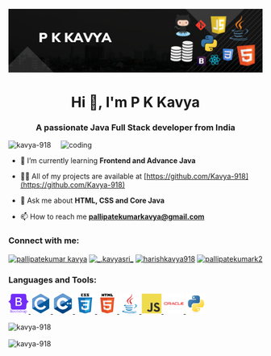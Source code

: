 ![logo](https://github.com/Kavya-918/Kavya-918/blob/main/Banner.jpg)

<h1 align="center">Hi 👋, I'm P K Kavya</h1>
<h3 align="center">A passionate Java Full Stack developer from India</h3>

<img align="right" alt="coding" width="400" src="https://i.giphy.com/media/v1.Y2lkPTc5MGI3NjExeDZ1Ymd5MXhyYm5lamI3OHduMm0wbW80OXhtejI5Zms1ZzV6YzByZSZlcD12MV9pbnRlcm5hbF9naWZfYnlfaWQmY3Q9Zw/L1R1tvI9svkIWwpVYr/giphy.gif">

<p align="left"> <img src="https://komarev.com/ghpvc/?username=kavya-918&label=Profile%20views&color=0e75b6&style=flat" alt="kavya-918" /> </p>

- 🌱 I’m currently learning **Frontend and Advance Java**

- 👨‍💻 All of my projects are available at [https://github.com/Kavya-918](https://github.com/Kavya-918)

- 💬 Ask me about **HTML, CSS and Core Java**

- 📫 How to reach me **pallipatekumarkavya@gmail.com**

<h3 align="left">Connect with me:</h3>
<p align="left">
<a href="https://www.linkedin.com/in/pallipatekumarkavya/" target="blank"><img align="center" src="https://raw.githubusercontent.com/rahuldkjain/github-profile-readme-generator/master/src/images/icons/Social/linked-in-alt.svg" alt="pallipatekumar kavya" height="30" width="40" /></a>
<a href="https://instagram.com/_.kavyasri_" target="blank"><img align="center" src="https://raw.githubusercontent.com/rahuldkjain/github-profile-readme-generator/master/src/images/icons/Social/instagram.svg" alt="_.kavyasri_" height="30" width="40" /></a>
<a href="https://www.codechef.com/users/harishkavya918" target="blank"><img align="center" src="https://cdn.jsdelivr.net/npm/simple-icons@3.1.0/icons/codechef.svg" alt="harishkavya918" height="30" width="40" /></a>
<a href="https://www.hackerrank.com/pallipatekumark2" target="blank"><img align="center" src="https://raw.githubusercontent.com/rahuldkjain/github-profile-readme-generator/master/src/images/icons/Social/hackerrank.svg" alt="pallipatekumark2" height="30" width="40" /></a>
</p>

<h3 align="left">Languages and Tools:</h3>
<p align="left"> <a href="https://getbootstrap.com" target="_blank" rel="noreferrer"> <img src="https://raw.githubusercontent.com/devicons/devicon/master/icons/bootstrap/bootstrap-plain-wordmark.svg" alt="bootstrap" width="40" height="40"/> </a> <a href="https://www.cprogramming.com/" target="_blank" rel="noreferrer"> <img src="https://raw.githubusercontent.com/devicons/devicon/master/icons/c/c-original.svg" alt="c" width="40" height="40"/> </a> <a href="https://www.w3schools.com/cpp/" target="_blank" rel="noreferrer"> <img src="https://raw.githubusercontent.com/devicons/devicon/master/icons/cplusplus/cplusplus-original.svg" alt="cplusplus" width="40" height="40"/> </a> <a href="https://www.w3schools.com/css/" target="_blank" rel="noreferrer"> <img src="https://raw.githubusercontent.com/devicons/devicon/master/icons/css3/css3-original-wordmark.svg" alt="css3" width="40" height="40"/> </a> <a href="https://www.w3.org/html/" target="_blank" rel="noreferrer"> <img src="https://raw.githubusercontent.com/devicons/devicon/master/icons/html5/html5-original-wordmark.svg" alt="html5" width="40" height="40"/> </a> <a href="https://www.java.com" target="_blank" rel="noreferrer"> <img src="https://raw.githubusercontent.com/devicons/devicon/master/icons/java/java-original.svg" alt="java" width="40" height="40"/> </a> <a href="https://developer.mozilla.org/en-US/docs/Web/JavaScript" target="_blank" rel="noreferrer"> <img src="https://raw.githubusercontent.com/devicons/devicon/master/icons/javascript/javascript-original.svg" alt="javascript" width="40" height="40"/> </a> <a href="https://www.oracle.com/" target="_blank" rel="noreferrer"> <img src="https://raw.githubusercontent.com/devicons/devicon/master/icons/oracle/oracle-original.svg" alt="oracle" width="40" height="40"/> </a> <a href="https://www.python.org" target="_blank" rel="noreferrer"> <img src="https://raw.githubusercontent.com/devicons/devicon/master/icons/python/python-original.svg" alt="python" width="40" height="40"/> </a> </p>

<p><img align="center" src="https://github-readme-stats.vercel.app/api/top-langs?username=kavya-918&show_icons=true&locale=en&layout=compact" alt="kavya-918" /></p>

<p><img align="center" src="https://github-readme-streak-stats.herokuapp.com/?user=kavya-918&" alt="kavya-918" /></p>
